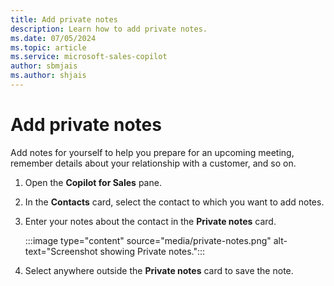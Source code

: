 ```yaml
---
title: Add private notes
description: Learn how to add private notes.
ms.date: 07/05/2024
ms.topic: article
ms.service: microsoft-sales-copilot
author: sbmjais
ms.author: shjais
---
```


# Add private notes

Add notes for yourself to help you prepare for an upcoming meeting, remember details about your relationship with a customer, and so on.

1. Open the **Copilot for Sales** pane.

1. In the **Contacts** card, select the contact to which you want to add notes.

1. Enter your notes about the contact in the **Private notes** card.

   :::image type="content" source="media/private-notes.png" alt-text="Screenshot showing Private notes.":::

1. Select anywhere outside the **Private notes** card to save the note.
